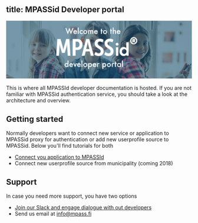 title: MPASSid Developer portal
---

<img src="images/header-text.png"/>

This is where all MPASSId developer documentation is hosted. If you are not familiar with MPASSid authentication service, you should take a look at the architecture and overview. 


## Getting started

Normally developers want to connect new service or application to MPASSid proxy for authentication or add new userprofile source to MPASSid. Below you'll find tutorials for both
+ [Connect you application to MPASSId](app/index.html)
+ Connect new userprofile source from municipality (coming 2018)


## Support

In case you need more support, you have two options
+ [Join our Slack and engage dialogue with out developers](support/slack.html)
+ Send us email at info@mpass.fi

